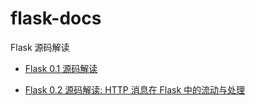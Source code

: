 # flask-docs
Flask 源码解读

- [Flask 0.1 源码解读](flask%200.1%20%E6%BA%90%E7%A0%81%E8%A7%A3%E8%AF%BB.md)

- [Flask 0.2 源码解读: HTTP 消息在 Flask 中的流动与处理](https://github.com/yyywang/flask-docs/blob/main/Flask%200.2%20%E6%BA%90%E7%A0%81%E8%A7%A3%E8%AF%BB:%20HTTP%20%E6%B6%88%E6%81%AF%E5%9C%A8%20Flask%20%E4%B8%AD%E7%9A%84%E6%B5%81%E5%8A%A8%E4%B8%8E%E5%A4%84%E7%90%86.md)
